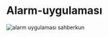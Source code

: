 # Alarm-uygulaması
![alarm uygulaması sahberkun](https://user-images.githubusercontent.com/127740853/227474427-e2d683cf-f40b-4624-b086-2b28918fcd25.jpg)
